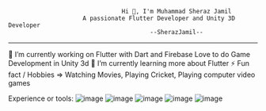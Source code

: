                                     Hi 👋, I'm Muhammad Sheraz Jamil
                         A passionate Flutter Developer and Unity 3D Developer
                                            --SherazJamil--
----------------------------------------------------------------------------------------------------
🔭 I’m currently working on Flutter with Dart and Firebase
Love to do Game Development in Unity 3d
🌱 I’m currently learning more about Flutter
⚡ Fun fact / Hobbies => Watching Movies, Playing Cricket, Playing computer video games


Experience or tools:
  ![image](https://user-images.githubusercontent.com/79441807/123841417-f6f36e80-d928-11eb-8700-3969cde4db70.png)
  ![image](https://user-images.githubusercontent.com/79441807/123841745-5f425000-d929-11eb-8766-c1debe0d731b.png)
  ![image](https://user-images.githubusercontent.com/79441807/123841772-69644e80-d929-11eb-81dc-98ce744bbadb.png)
  ![image](https://user-images.githubusercontent.com/79441807/123842080-ce1fa900-d929-11eb-9b82-3b2c7daacaf3.png)
  ![image](https://user-images.githubusercontent.com/79441807/123842179-f0192b80-d929-11eb-9dcb-2a35e6ee949c.png)
